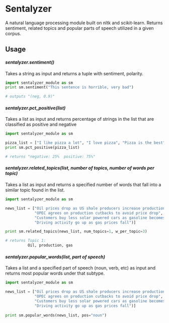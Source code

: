 # Sentalyzer

A natural language processing module built on nltk and scikit-learn. Returns sentiment, related topics and popular parts of speech utilized in a given corpus. 

## Usage


#### *sentalyzer.sentiment()* 

Takes a string as input and returns a tuple with sentiment, polarity.

```python
import sentalyzer_module as sm
print sm.sentiment("This sentence is horrible, very bad")

# outputs "(neg, 0.9)"
```


#### *sentalyzer.pct_positive(list)*

Takes a list as input and returns percentage of strings in the list that are classified as positive and negative

```python
import sentalyzer_module as sm

pizza_list = ["I like pizza a lot", "I love pizza", "Pizza is the best", "I dislike pizza"]
print sm.pct_positive(pizza_list)

# returns "negative: 25%  positive: 75%"
```


#### *sentalyzer.related_topics(list, number of topics, number of words per topic)*

Takes a list as input and returns a specified number of words that fall into a similar topic found in the list.

```python
import sentalyzer_module as sm

news_list = ["Oil prices drop as US shale producers increase production", 
             "OPEC agrees on production cutbacks to avoid price drop",
             "Customers buy less solar powered cars as gasoline becomes cheaper",
             "Driving activity go up as gas prices fall")]

print sm.related_topics(news_list, num_topics=1, w_per_topic=3)

# returns Topic 1:
          Oil, production, gas    
```          


#### *sentalyzer.popular_words(list, part of speech)*

Takes a list and a specified part of speech (noun, verb, etc) as input and returns most popular words under that subtype.

```python
import sentalyzer_module as sm

news_list = ["Oil prices drop as US shale producers increase production",
             "OPEC agrees on production cutbacks to avoid price drop",
             "Customers buy less solar powered cars as gasoline becomes cheaper",
             "Driving activity go up as gas prices fall")]
             
print sm.popular_words(news_list, pos="noun")
```


